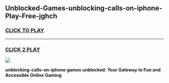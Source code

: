 
## Unblocked-Games-unblocking-calls-on-iphone-Play-Free-jghch
<h3>
<a href="https://premium76.site?title=unblocking-calls-on-iphone&ref=21A">CLICK TO PLAY</a></h3>
<hr>

<h3>
<a href="https://premium76.site?title=unblocking-calls-on-iphone&ref=21A">CLICK 2 PLAY</a>
  
</h3>

<a href="https://premium76.site?title=unblocking-calls-on-iphone&ref=21A"><img src="https://clearcache.store/games.png"></a>


**unblocking-calls-on-iphone games unblocked: Your Gateway to Fun and Accessible Online Gaming**

